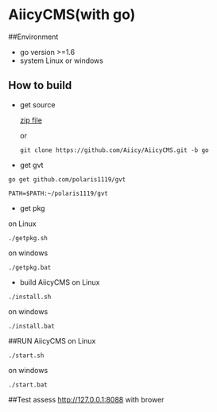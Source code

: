 AiicyCMS(with go)
===========
##Environment
* go version >=1.6
* system Linux or windows

## How to build

* get source

  [zip file](https://github.com/Aiicy/AiicyCMS/archive/go.zip)
  
  or
  ```
  git clone https://github.com/Aiicy/AiicyCMS.git -b go
  ```
* get gvt
```
go get github.com/polaris1119/gvt

PATH=$PATH:~/polaris1119/gvt
```
* get pkg

on Linux
```
./getpkg.sh
```
on windows
```
./getpkg.bat
```
* build AiicyCMS
on Linux
```
./install.sh
```
on windows
```
./install.bat
```
##RUN AiicyCMS
on Linux
```
./start.sh
```
on windows
```
./start.bat
```
##Test
assess http://127.0.0.1:8088 with brower
